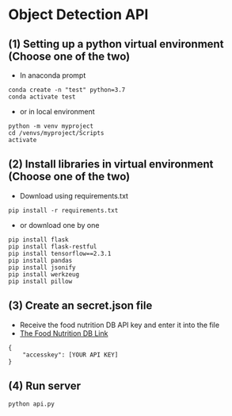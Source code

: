 # Object Detection API
## (1) Setting up a python virtual environment (Choose one of the two)
* In anaconda prompt
```
conda create -n "test" python=3.7
conda activate test
```
* or in local environment
```
python -m venv myproject
cd /venvs/myproject/Scripts
activate
```

## (2) Install libraries in virtual environment (Choose one of the two)
* Download using requirements.txt
```
pip install -r requirements.txt
```

* or download one by one
```
pip install flask
pip install flask-restful
pip install tensorflow==2.3.1
pip install pandas
pip install jsonify
pip install werkzeug
pip install pillow
```

## (3) Create an secret.json file
* Receive the food nutrition DB API key and enter it into the file
* [The Food Nutrition DB Link](https://www.foodsafetykorea.go.kr/api/openApiInfo.do?menu_grp=MENU_GRP31&menu_no=661&show_cnt=10&start_idx=1&svc_no=I2790&svc_type_cd=API_TYPE06)
```
{
    "accesskey": [YOUR API KEY]
}
```

## (4) Run server
```
python api.py
```